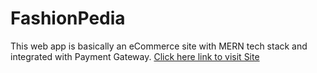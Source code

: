 # FashionPedia

This web app is basically an eCommerce site with MERN tech stack and integrated with Payment Gateway.
 [Click here link to visit Site](https://babeljs.io/) 
